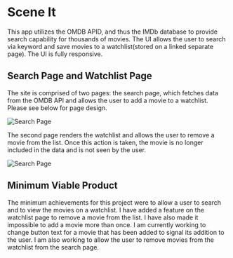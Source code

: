 # Scene It

This app utilizes the OMDB APID, and thus the IMDb database to provide search capability for thousands of movies. The UI allows the user to search via keyword and save movies to a watchlist(stored on a linked separate page). The UI is fully responsive. 


## Search Page and Watchlist Page
The site is comprised of two pages: the search page, which fetches data from the OMDB API and allows the user to add a movie to a watchlist. Please see below for page design.

![Search Page](https://i.ibb.co/VwFxp37/searchpage.png)



The second page renders the watchlist and allows the user to remove a movie from the list. Once this action is taken, the movie is no longer included in the data and is not seen by the user.

![Search Page](https://i.ibb.co/wLkpGKK/watchlistpage.png)



## Minimum Viable Product
The minimum achievements for this project were to allow a user to search and to view the movies on a watchlist. I have added a feature on the watchlist page to remove a movie from the list. I have also made it impossible to add a movie more than once. I am currently working to change button text for a movie that has been added to signal its addition to the user. I am also working to allow the user to remove movies from the watchlist from the search page.

